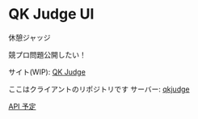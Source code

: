 # QK Judge UI

休憩ジャッジ

競プロ問題公開したい！

サイト(WIP): [QK Judge](https://tqk.blue/qkjudge)

ここはクライアントのリポジトリです サーバー: [qkjudge](https://github.com/tqkoh/qkjudge)

[API 予定](https://tqk.blue/apis/)
